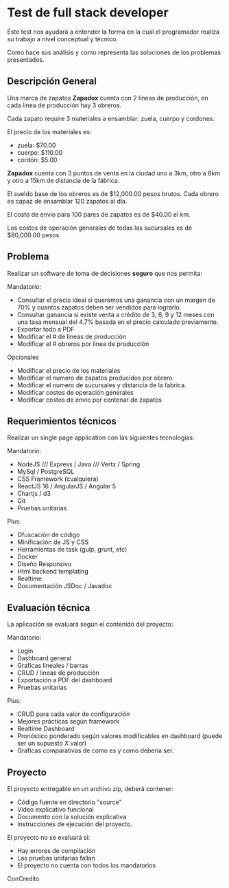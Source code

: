 # Test de full stack developer

Éste test nos ayudará a entender la forma en la cual el programador realiza su trabajo a nivel conceptual y técnico.

Como hace sus análisis y como representa las soluciones de los problemas presentados.

## Descripción General

Una marca de zapatos **Zapadox** cuenta con 2 lineas de producción, en cada linea de producción hay 3 obreros.

Cada zapato require 3 materiales a ensamblar: zuela, cuerpo y cordones.

El precio de los materiales es:
* zuela: $70.00
* cuerpo: $110.00
* cordón: $5.00

**Zapadox** cuenta con 3 puntos de venta en la ciudad uno a 3km, otro a 8km y otro a 15km de distancia de la fábrica.

El sueldo base de los obreros es de $12,000.00 pesos brutos. Cada obrero es capaz de ensamblar 120 zapatos al día.

El costo de envío para 100 pares de zapatos es de $40.00 el km.

Los costos de operación generales de todas las sucursales es de $80,000.00 pesos.

## Problema

Realizar un software de toma de decisiones **seguro** que nos permita:

Mandatorio:
* Consultar el precio ideal si queremos una ganancia con un margen de 70% y cuantos zapatos deben ser vendidos para lograrlo.
* Consultar ganancia si existe venta a crédito de 3, 6, 9 y 12 meses con una tasa mensual del 4.7% basada en el precio calculado previamente.
* Exportar todo a PDF
* Modificar el # de lineas de producción
* Modificar el # obreros por linea de producción

Opcionales
* Modificar el precio de los materiales
* Modificar el numero de zapatos producidos por obrero
* Modificar el numero de sucursales y distancia de la fabrica.
* Modificar costos de operación generales
* Modificar costos de envío por centenar de zapatos

## Requerimientos técnicos

Realizar un single page application con las siguientes tecnologías:

Mandatorio:

* NodeJS /// Express | Java /// Vertx / Spring
* MySql / PostgreSQL
* CSS Framework (cualquiera)
* ReactJS 16 / AngularJS / Angular 5
* Chartjs / d3
* Git
* Pruebas unitarias

Plus:
* Ofuscación de código
* Minificación de JS y CSS
* Herramientas de task (gulp, grunt, etc)
* Docker
* Diseño Responsivo
* Html backend templating
* Realtime
* Documentación JSDoc / Javadoc


## Evaluación técnica

La aplicación se evaluará según el contenido del proyecto:

Mandatorio:
* Login
* Dashboard general
* Graficas lineales / barras
* CRUD / lineas de producción
* Exportación a PDF del dashboard
* Pruebas unitarias

Plus:
* CRUD para cada valor de configuración
* Mejores prácticas según framework
* Realtime Dashboard
* Pronóstico ponderado según valores modificables en dashboard (puede ser un supuesto X valor)
* Graficas comparativas de como es y como debería ser.


## Proyecto

El proyecto entregable en un archivo zip, deberá contener:

* Código fuente en directorio "source"
* Video explicativo funcional
* Documento con la solución explicativa
* Instrucciones de ejecución del proyecto.


El proyecto no se evaluará si:
* Hay errores de compilación
* Las pruebas unitarias fallan
* El proyecto no cuenta con todos los mandatorios


ConCredito
